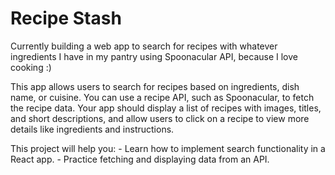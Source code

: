 # Recipe Stash

Currently building a web app to search for recipes with whatever ingredients I have in my pantry using Spoonacular API, because I love cooking :)

This app allows users to search for recipes based on ingredients, dish name, or cuisine. You can use a recipe API, such as Spoonacular, to fetch the recipe data. Your app should display a list of recipes with images, titles, and short descriptions, and allow users to click on a recipe to view more details like ingredients and instructions.

This project will help you: - Learn how to implement search functionality in a React app. - Practice fetching and displaying data from an API.